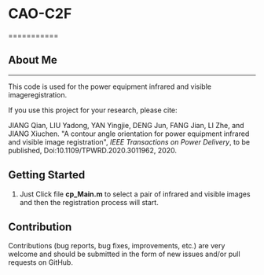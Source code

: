 # CAO-C2F
===========
## About Me
-----------
This code is used for the power equipment infrared and visible imageregistration.

If you use this project for your research, please cite:

JIANG Qian, LIU Yadong, YAN Yingjie, DENG Jun, FANG Jian, LI Zhe, and JIANG Xiuchen. "A contour angle orientation for power equipment infrared and visible image registration", *IEEE Transactions on Power Delivery*, to be published, Doi:10.1109/TPWRD.2020.3011962, 2020.

## Getting Started

1. Just Click file **cp_Main.m** to select a pair of infrared and visible images and then the registration process will start.

## Contribution

Contributions (bug reports, bug fixes, improvements, etc.) are very welcome and should be submitted in the form of new issues and/or pull requests on GitHub.
